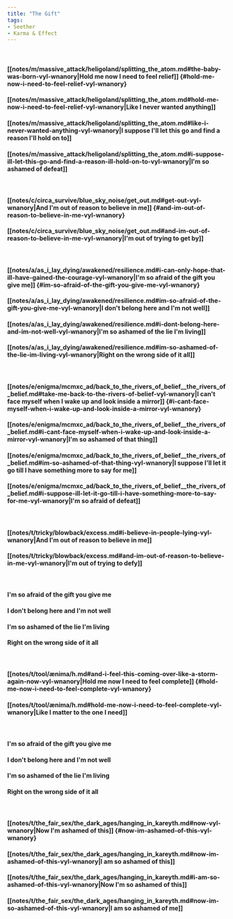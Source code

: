 ```yaml
---
title: "The Gift"
tags:
- Seether
- Karma & Effect
---
```

&nbsp;
#### [[notes/m/massive_attack/heligoland/splitting_the_atom.md#the-baby-was-born-vyl-wnanory|Hold me now I need to feel relief]] {#hold-me-now-i-need-to-feel-relief-vyl-wnanory}
#### [[notes/m/massive_attack/heligoland/splitting_the_atom.md#hold-me-now-i-need-to-feel-relief-vyl-wnanory|Like I never wanted anything]]
#### [[notes/m/massive_attack/heligoland/splitting_the_atom.md#like-i-never-wanted-anything-vyl-wnanory|I suppose I'll let this go and find a reason I'll hold on to]]
#### [[notes/m/massive_attack/heligoland/splitting_the_atom.md#i-suppose-ill-let-this-go-and-find-a-reason-ill-hold-on-to-vyl-wnanory|I'm so ashamed of defeat]]
&nbsp;
#### [[notes/c/circa_survive/blue_sky_noise/get_out.md#get-out-vyl-wnanory|And I'm out of reason to believe in me]] {#and-im-out-of-reason-to-believe-in-me-vyl-wnanory}
#### [[notes/c/circa_survive/blue_sky_noise/get_out.md#and-im-out-of-reason-to-believe-in-me-vyl-wnanory|I'm out of trying to get by]]
&nbsp;
#### [[notes/a/as_i_lay_dying/awakened/resilience.md#i-can-only-hope-that-ill-have-gained-the-courage-vyl-wnanory|I'm so afraid of the gift you give me]] {#im-so-afraid-of-the-gift-you-give-me-vyl-wnanory}
#### [[notes/a/as_i_lay_dying/awakened/resilience.md#im-so-afraid-of-the-gift-you-give-me-vyl-wnanory|I don't belong here and I'm not well]]
#### [[notes/a/as_i_lay_dying/awakened/resilience.md#i-dont-belong-here-and-im-not-well-vyl-wnanory|I'm so ashamed of the lie I'm living]]
#### [[notes/a/as_i_lay_dying/awakened/resilience.md#im-so-ashamed-of-the-lie-im-living-vyl-wnanory|Right on the wrong side of it all]]
&nbsp;
#### [[notes/e/enigma/mcmxc_ad/back_to_the_rivers_of_belief__the_rivers_of_belief.md#take-me-back-to-the-rivers-of-belief-vyl-wnanory|I can't face myself when I wake up and look inside a mirror]] {#i-cant-face-myself-when-i-wake-up-and-look-inside-a-mirror-vyl-wnanory}
#### [[notes/e/enigma/mcmxc_ad/back_to_the_rivers_of_belief__the_rivers_of_belief.md#i-cant-face-myself-when-i-wake-up-and-look-inside-a-mirror-vyl-wnanory|I'm so ashamed of that thing]]
#### [[notes/e/enigma/mcmxc_ad/back_to_the_rivers_of_belief__the_rivers_of_belief.md#im-so-ashamed-of-that-thing-vyl-wnanory|I suppose I'll let it go till I have something more to say for me]]
#### [[notes/e/enigma/mcmxc_ad/back_to_the_rivers_of_belief__the_rivers_of_belief.md#i-suppose-ill-let-it-go-till-i-have-something-more-to-say-for-me-vyl-wnanory|I'm so afraid of defeat]]
&nbsp;
#### [[notes/t/tricky/blowback/excess.md#i-believe-in-people-lying-vyl-wnanory|And I'm out of reason to believe in me]]
#### [[notes/t/tricky/blowback/excess.md#and-im-out-of-reason-to-believe-in-me-vyl-wnanory|I'm out of trying to defy]]
&nbsp;
#### I'm so afraid of the gift you give me
#### I don't belong here and I'm not well
#### I'm so ashamed of the lie I'm living
#### Right on the wrong side of it all
&nbsp;
#### [[notes/t/tool/ænima/h.md#and-i-feel-this-coming-over-like-a-storm-again-now-vyl-wnanory|Hold me now I need to feel complete]] {#hold-me-now-i-need-to-feel-complete-vyl-wnanory}
#### [[notes/t/tool/ænima/h.md#hold-me-now-i-need-to-feel-complete-vyl-wnanory|Like I matter to the one I need]]
&nbsp;
#### I'm so afraid of the gift you give me
#### I don't belong here and I'm not well
#### I'm so ashamed of the lie I'm living
#### Right on the wrong side of it all
&nbsp;
#### [[notes/t/the_fair_sex/the_dark_ages/hanging_in_kareyth.md#now-vyl-wnanory|Now I'm ashamed of this]] {#now-im-ashamed-of-this-vyl-wnanory}
#### [[notes/t/the_fair_sex/the_dark_ages/hanging_in_kareyth.md#now-im-ashamed-of-this-vyl-wnanory|I am so ashamed of this]]
#### [[notes/t/the_fair_sex/the_dark_ages/hanging_in_kareyth.md#i-am-so-ashamed-of-this-vyl-wnanory|Now I'm so ashamed of this]]
#### [[notes/t/the_fair_sex/the_dark_ages/hanging_in_kareyth.md#now-im-so-ashamed-of-this-vyl-wnanory|I am so ashamed of me]]

